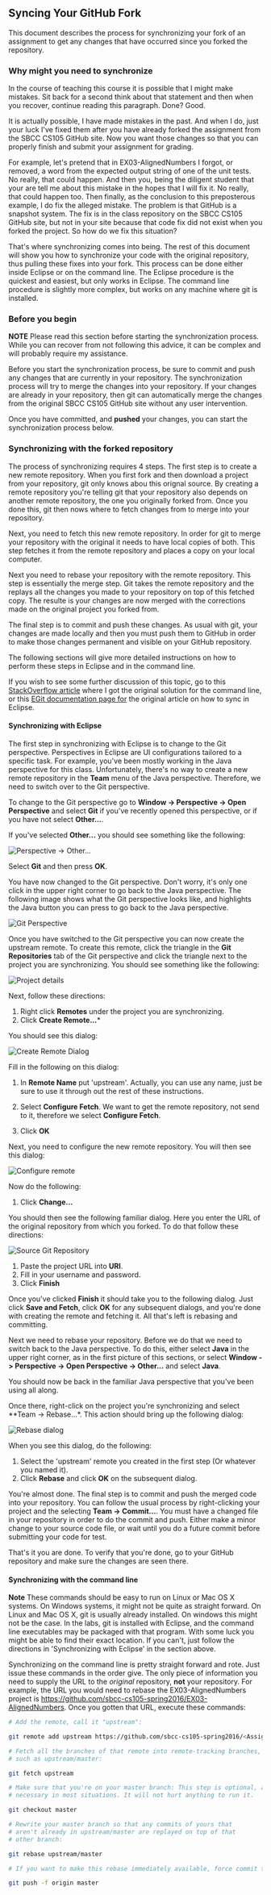 ## Syncing Your GitHub Fork

This document describes the process for synchronizing your fork of an assignment to get any changes that have occurred since you forked the repository.

### Why might you need to synchronize

In the course of teaching this course it is possible that I might make mistakes. Sit back for a second think about that statement and then when you recover, continue reading this paragraph. Done? Good. 

It is actually possible, I have made mistakes in the past. And when I do, just your luck I've fixed them after you have already forked the assignment from the SBCC CS105 GitHub site. Now you want those changes so that you can properly finish and submit your assignment for grading. 

For example, let's pretend that in EX03-AlignedNumbers I forgot, or removed, a word from the expected output string of one of the unit tests. No really, that could happen. And then you, being the diligent student that your are tell me about this mistake in the hopes that I will fix it. No really, that could happen too. Then finally, as the conclusion to this preposterous example, I do fix the alleged mistake. The problem is that GitHub is a snapshot system. The fix is in the class repository on the SBCC CS105 GitHub site, but not in your site because that code fix did not exist when you forked the project. So how do we fix this situation?

That's where synchronizing comes into being. The rest of this document will show you how to synchronize your code with the original repository, thus pulling these fixes into your fork. This process can be done either inside Eclipse or on the command line. The Eclipse procedure is the quickest and easiest, but only works in Eclipse. The command line procedure is slightly more complex, but works on any machine where git is installed.

### Before you begin

**NOTE** Please read this section before starting the synchronization process. While you can recover from not following this advice, it can be complex and will probably require my assistance. 

Before you start the synchronization process, be sure to commit and push any changes that are currently in your repository. The synchronization process will try to merge the changes into your repository. If your changes are already in your repository, then git can automatically merge the changes from the original SBCC CS105 GitHub site without any user intervention.

Once you have committed, and **pushed** your changes, you can start the synchronization process below.

### Synchronizing with the forked repository

The process of synchronizing requires 4 steps. The first step is to create a new remote repository. When you first fork and then download a project from your repository, git only knows abou this orignal source. By creating a remote repository you're telling git that your repository also depends on another remote repository, the one you originally forked from. Once you done this, git then nows where to fetch changes from to merge into your repository.

Next, you need to fetch this new remote repository. In order for git to merge your repository with the original it needs to have local copies of both. This step fetches it from the remote repository and places a copy on your local computer.

Next you need to rebase your repository with the remote repository. This step is essentially the merge step. Git takes the remote repository and the replays all the changes you made to your repository on top of this fetched copy. The resulte is your changes are now merged with the corrections made on the original project you forked from.

The final step is to commit and push these changes. As usual with git, your changes are made locally and then you must push them to GitHub in order to make those changes permanent and visible on your GitHub repository.

The following sections will give more detailed instructions on how to perform these steps in Eclipse and in the command line. 

If you wish to see some further discussion of this topic, go to this [StackOverflow article](http://stackoverflow.com/questions/7244321/how-to-update-a-github-forked-repository) where I got the original solution for the command line, or this [EGit documentation page for](http://wiki.eclipse.org/EGit/User_Guide#Adding_a_Remote_Configuration) the original article on how to sync in Eclipse.

#### Synchronizing with Eclipse

The first step in synchronizing with Eclipse is to change to the Git perspective. Perspectives in Eclipse are UI configurations tailored to a specific task. For example, you've been mostly working in the Java perspective for this class. Unfortunately, there's no way to create a new remote repository in the **Team** menu of the Java perspective. Therefore, we need to switch over to the Git perspective.

To change to the Git perspective go to **Window -> Perspective -> Open Perspective** and select **Git** if you've recently opened this perspective, or if you have not select **Other...**.

If you've selected **Other...** you should see something like the following:

![Perspective -> Other...](https://www.dropbox.com/s/yf1qkm7kjhdp27u/perspective-other.png?dl=1) 

Select **Git** and then press **OK**.

You have now changed to the Git perspective. Don't worry, it's only one click in the upper right corner to go back to the Java perspective. The following image shows what the Git perspective looks like, and highlights the Java button you can press to go back to the Java perspective.

![Git Perspective](https://www.dropbox.com/s/w8jc8944yo3rd52/git-perspective.png?dl=1)

Once you have switched to the Git perspective you can now create the upstream remote. To create this remote, click the triangle in the **Git Repositories** tab of the Git perspective and click the triangle next to the project you are synchronizing. You should see something like the following:

![Project details](https://www.dropbox.com/s/9r2f99lc9goz06w/git-repository-detail.png?dl=1)

Next, follow these directions:

1. Right click **Remotes** under the project you are synchronizing.
2. Click **Create Remote...***

You should see this dialog:

![Create Remote Dialog](https://www.dropbox.com/s/xszx7vr8grto8ui/git-create-remote.png?dl=1)

Fill in the following on this dialog:

1. In **Remote Name** put 'upstream'. Actually, you can use any name, just be sure to use it through out the rest of these instructions.

2. Select **Configure Fetch**. We want to get the remote repository, not send to it, therefore we select **Configure Fetch**.

3. Click **OK**

Next, you need to configure the new remote repository. You will then see this dialog:

![Configure remote](https://www.dropbox.com/s/673tfc0kwnj28s1/git-configure-fetch.png?dl=1)

Now do the following:

1. Click **Change...**

You should then see the following familiar dialog. Here you enter the URL of the original repository from which you forked. To do that follow these directions:

![Source Git Repository](https://www.dropbox.com/s/q2hvcexxrun08hp/git-source-repository.png?dl=1)

1. Paste the project URL into **URI**.
2. Fill in your username and password.
3. Click **Finish**

Once you've clicked **Finish** it should take you to the following dialog. Just click **Save and Fetch**, click **OK** for any subsequent dialogs, and you're done with creating the remote and fetching it. All that's left is rebasing and committing.

Next we need to rebase your repository. Before we do that we need to switch back to the Java perspective. To do this, either select **Java** in the upper right corner, as in the first picture of this sections, or select **Window -> Perspective -> Open Perspective -> Other...** and select **Java**. 

You should now be back in the familiar Java perspective that you've been using all along.

Once there, right-click on the project you're synchronizing and select **Team -> Rebase...*. This action should bring up the following dialog:

![Rebase dialog](https://www.dropbox.com/s/gnpn37t5uz59mo2/git-rebase.png?dl=1)

When you see this dialog, do the following:

1. Select the 'upstream' remote you created in the first step (Or whatever you named it).
2. Click **Rebase** and click **OK** on the subsequent dialog.


You're almost done. The final step is to commit and push the merged code into your repository. You can follow the usual process by right-clicking your project and the selecting **Team -> Commit...**. You must have a changed file in your repository in order to do the commit and push. Either make a minor change to your source code file, or wait until you do a future commit before submitting your code for test.

That's it you are done. To verify that you're done, go to your GitHub repository and make sure the changes are seen there.

#### Synchronizing with the command line

**Note** These commands should be easy to run on Linux or Mac OS X systems. On Windows systems, it might not be quite as straight forward. On Linux and Mac OS X, git is usually already installed. On windows this might not be the case. In the labs, git is installed with Eclipse, and the command line executables may be packaged with that program. With some luck you might be able to find their exact location. If you can't, just follow the directions in 'Synchronizing with Eclipse' in the section above.

Synchronizing on the command line is pretty straight forward and rote. Just issue these commands in the order give. The only piece of information you need to supply the URL to the _original_ repository, **not** your repository. For example, the URL you would need to rebase the EX03-AlignedNumbers project is https://github.com/sbcc-cs105-spring2016/EX03-AlignedNumbers. Once you gotten that URL, execute these commands:

```sh
# Add the remote, call it "upstream":

git remote add upstream https://github.com/sbcc-cs105-spring2016/<Assignment Name>.git

# Fetch all the branches of that remote into remote-tracking branches,
# such as upstream/master:

git fetch upstream

# Make sure that you're on your master branch: This step is optional, and not
# necessary in most situations. It will not hurt anything to run it.

git checkout master

# Rewrite your master branch so that any commits of yours that
# aren't already in upstream/master are replayed on top of that
# other branch:

git rebase upstream/master

# If you want to make this rebase immediately available, force commit the changes

git push -f origin master
```



